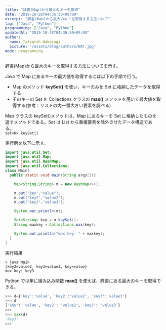 ```yaml
---
title: "辞書(Map)から最大のキーを取得"
date: "2019-10-28T04:36:30+09:00"
excerpt: "辞書(Map)から最大のキーを取得する方法ついて"
tag: ["Java", "Python"]
programming: ["Java", "Python"]
updatedAt: "2019-10-28T04:36:30+09:00"
author:
  name: Tatsuroh Wakasugi
  picture: "/assets/blog/authors/WAT.jpg"
mode: programming
---
```


辞書(Map)から最大のキーを取得する方法についてを示す。

<div class="note_content_by_programming_language" id="note_content_Java">

Java で Map にあるキーの最大値を取得するには以下の手順で行う。

- Map のメソッド **keySet()** を使い、キーのみを Set に格納したデータを取得する
- そのキーの Set を Collections クラスの **max()** メソッドを用いて最大値を取得する(参考：リストの内一番大きい要素を調べる)

Map クラスの keySet()メソッドは、Map にあるキーを Set に格納したものを返すメソッドである。Set は List から重複要素を除外させたデータ構造である。  
`Set<K> keySet()`

実行例を以下に示す。

```java
import java.util.Set;
import java.util.Map;
import java.util.HashMap;
import java.util.Collections;
class Main{
  public static void main(String args[]){

    Map<String,String> m = new HashMap<>();

    m.put("key","value");
    m.put("key2","value2");
    m.put("key3","value3");

    System.out.println(m);

    Set<String> key = m.keySet();
    String maxkey = Collections.max(key);

    System.out.println("max key: " + maxkey);
  }
}
```

実行結果

```
> java Main
{key2=value2, key3=value3, key=value}
max key: key3
```

</div>
<div class="note_content_by_programming_language" id="note_content_Python">

Python では単に組み込み関数 **max()** を使えば、辞書にある最大のキーを取得できる。

```python
>>> d={'key':'value', 'key2':'value2', 'key3':'value3'}
>>> d
{'key': 'value', 'key2': 'value2', 'key3': 'value3'}
>>>
>>> max(d)
'key3'
>>>
```

</div>
